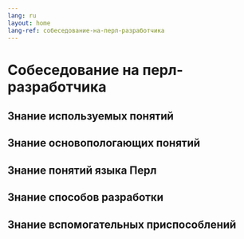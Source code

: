 ```yaml
---
lang: ru
layout: home
lang-ref: собеседование-на-перл-разработчика
---
```


# Собеседование на перл-разработчика

## Знание используемых понятий

## Знание основопологающих понятий

## Знание понятий языка Перл

## Знание способов разработки

## Знание вспомогательных приспособлений 
